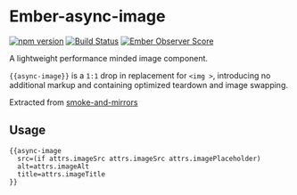 # Ember-async-image

[![npm version](https://badge.fury.io/js/ember-async-image.svg)](http://badge.fury.io/js/ember-async-image)
[![Build Status](https://travis-ci.org/runspired/ember-async-image.svg)](https://travis-ci.org/runspired/ember-async-image)
[![Ember Observer Score](http://emberobserver.com/badges/ember-async-image.svg)](http://emberobserver.com/addons/ember-async-image)

A lightweight performance minded image component.

`{{async-image}}` is a `1:1` drop in replacement for `<img >`, introducing no
additional markup and containing optimized teardown and image swapping.

Extracted from [smoke-and-mirrors](https://github.com/runspired/smoke-and-mirrors)

## Usage

```
{{async-image
  src=(if attrs.imageSrc attrs.imageSrc attrs.imagePlaceholder)
  alt=attrs.imageAlt
  title=attrs.imageTitle
}}
```
